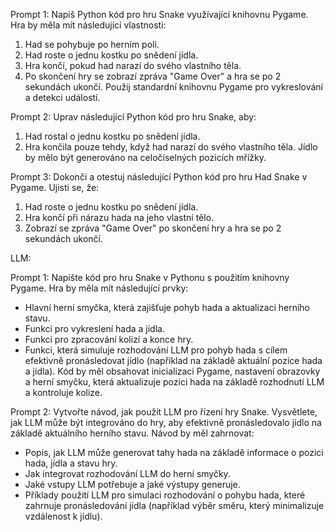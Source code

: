 Prompt 1:
Napiš Python kód pro hru Snake využívající knihovnu Pygame. Hra by měla mít následující vlastnosti:
1. Had se pohybuje po herním poli.
2. Had roste o jednu kostku po snědení jídla.
3. Hra končí, pokud had narazí do svého vlastního těla.
4. Po skončení hry se zobrazí zpráva "Game Over" a hra se po 2 sekundách ukončí.
Použij standardní knihovnu Pygame pro vykreslování a detekci událostí.

Prompt 2:
Uprav následující Python kód pro hru Snake, aby:
1. Had rostal o jednu kostku po snědení jídla.
2. Hra končila pouze tehdy, když had narazí do svého vlastního těla. 
Jídlo by mělo být generováno na celočíselných pozicích mřížky.

Prompt 3:
Dokonči a otestuj následující Python kód pro hru Had Snake v Pygame. Ujisti se, že:
1. Had roste o jednu kostku po snědení jídla.
2. Hra končí při nárazu hada na jeho vlastní tělo.
3. Zobrazí se zpráva "Game Over" po skončení hry a hra se po 2 sekundách ukončí.


LLM:

Prompt 1: 
Napište kód pro hru Snake v Pythonu s použitím knihovny Pygame. Hra by měla mít následující prvky:
- Hlavní herní smyčka, která zajišťuje pohyb hada a aktualizaci herního stavu.
- Funkci pro vykreslení hada a jídla.
- Funkci pro zpracování kolizí a konce hry.
- Funkci, která simuluje rozhodování LLM pro pohyb hada s cílem efektivně pronásledovat jídlo (například na základě aktuální pozice hada a jídla).
Kód by měl obsahovat inicializaci Pygame, nastavení obrazovky a herní smyčku, která aktualizuje pozici hada na základě rozhodnutí LLM a kontroluje kolize.

Prompt 2:
Vytvořte návod, jak použít LLM pro řízení hry Snake. Vysvětlete, jak LLM může být integrováno do hry, aby efektivně pronásledovalo jídlo na základě aktuálního herního stavu. Návod by měl zahrnovat:
- Popis, jak LLM může generovat tahy hada na základě informace o pozici hada, jídla a stavu hry.
- Jak integrovat rozhodování LLM do herní smyčky.
- Jaké vstupy LLM potřebuje a jaké výstupy generuje.
- Příklady použití LLM pro simulaci rozhodování o pohybu hada, které zahrnuje pronásledování jídla (například výběr směru, který minimalizuje vzdálenost k jídlu).

